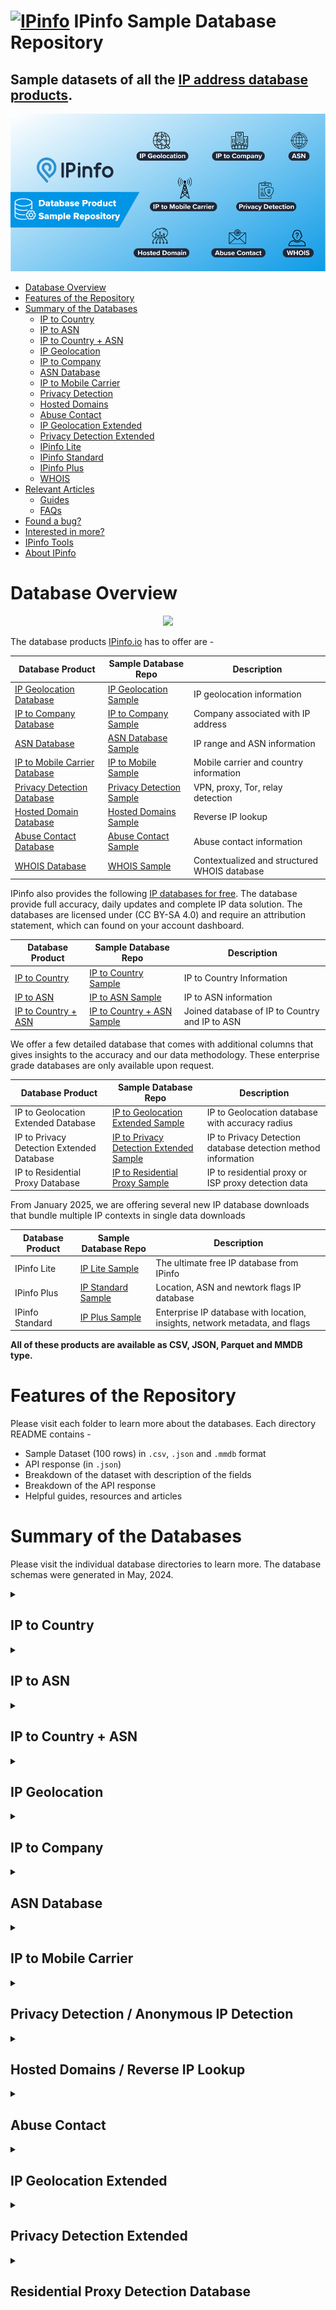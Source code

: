 # [<img src="https://ipinfo.io/static/ipinfo-small.svg" alt="IPinfo" width="24"/>](https://ipinfo.io/) IPinfo Sample Database Repository


## Sample datasets of all the [IP address database products](https://ipinfo.io/account/data-downloads).


<p align="center">
  <img src="./assets/header_grahics_main_readme.png">
</p>

- [Database Overview](#database-overview)
- [Features of the Repository](#features-of-the-repository)
- [Summary of the Databases](#summary-of-the-databases)
    - [IP to Country](#ip-to-country)
    - [IP to ASN](#ip-to-asn)
    - [IP to Country + ASN](#ip-to-country--asn)
    - [IP Geolocation](#ip-geolocation)
    - [IP to Company](#ip-to-company)
    - [ASN Database](#asn-database)
    - [IP to Mobile Carrier](#ip-to-mobile-carrier)
    - [Privacy Detection](#privacy-detection--anonymous-ip-detection)
    - [Hosted Domains](#hosted-domains--reverse-ip-lookup)
    - [Abuse Contact](#abuse-contact)
    - [IP Geolocation Extended](#ip-geolocation-extended)
    - [Privacy Detection Extended](#privacy-detection-extended)
    - [IPinfo Lite](#ipinfo-lite-database)
    - [IPinfo Standard](#ipinfo-standard-database)
    - [IPinfo Plus](#ipinfo-plus-database)
    - [WHOIS](#whois)
- [Relevant Articles](#relevant-articles)
  - [Guides](#guides)
  - [FAQs](#faqs)
- [Found a bug?](#found-a-bug)
- [Interested in more?](#interested-in-more)
- [IPinfo Tools](#ipinfo-tools)
- [About IPinfo](#about-ipinfo)

# Database Overview

<p align="center">
  <img src="./assets/product_demo_main_readme.gif">
</p>

The database products [IPinfo.io](https://ipinfo.io) has to offer are -

| Database Product                                                               | Sample Database Repo                               | Description                                  |
| ------------------------------------------------------------------------------ | -------------------------------------------------- | -------------------------------------------- |
| [IP Geolocation Database](https://ipinfo.io/products/ip-geolocation-database)  | [IP Geolocation Sample](/IP%20Geolocation)         | IP geolocation information                   |
| [IP to Company Database](https://ipinfo.io/products/ip-company-database)       | [IP to Company Sample](/IP%20to%20Company)         | Company associated with IP address           |
| [ASN Database](https://ipinfo.io/products/asn-database)                        | [ASN Database Sample](/ASN%20Database)             | IP range and ASN information                 |
| [IP to Mobile Carrier Database](https://ipinfo.io/products/mobile-ip-database) | [IP to Mobile Sample](/IP%20to%20Mobile%20Carrier) | Mobile carrier and country information       |
| [Privacy Detection Database](https://ipinfo.io/products/anonymous-ip-database) | [Privacy Detection Sample](/Privacy%20Detection)   | VPN, proxy, Tor, relay detection             |
| [Hosted Domain Database](https://ipinfo.io/products/hosted-domains-database)   | [Hosted Domains Sample](/Hosted%20Domains)         | Reverse IP lookup                            |
| [Abuse Contact Database](https://ipinfo.io/products/ip-abuse-contact-database) | [Abuse Contact Sample](/Abuse%20Contact)           | Abuse contact information                    |
| [WHOIS Database](https://ipinfo.io/products/ip-whois-data-download)            | [WHOIS Sample](/WHOIS)                             | Contextualized and structured WHOIS database |


IPinfo also provides the following [IP databases for free](https://ipinfo.io/products/free-ip-database). The database provide full accuracy, daily updates and complete IP data solution. The databases are licensed under (CC BY-SA 4.0) and require an attribution statement, which can found on your account dashboard.

| Database Product                                                   | Sample Database Repo                                   | Description                                    |
| ------------------------------------------------------------------ | ------------------------------------------------------ | ---------------------------------------------- |
| [IP to Country](https://ipinfo.io/products/free-ip-database)       | [IP to Country Sample](/IP%20to%20Country)             | IP to Country Information                      |
| [IP to ASN](https://ipinfo.io/products/free-ip-database)           | [IP to ASN Sample](/IP%20to%20ASN)                     | IP to ASN information                          |
| [IP to Country + ASN](https://ipinfo.io/products/free-ip-database) | [IP to Country + ASN Sample](/IP%20to%20Country%20ASN) | Joined database of IP to Country and IP to ASN |


We offer a few detailed database that comes with additional columns that gives insights to the accuracy and our data methodology. These enterprise grade databases are only available upon request.

| Database Product                          | Sample Database Repo                                                       | Description                                                   |
| ----------------------------------------- | -------------------------------------------------------------------------- | ------------------------------------------------------------- |
| IP to Geolocation Extended Database       | [IP to Geolocation Extended Sample](/IP%20Geolocation%20Extended)          | IP to Geolocation database with accuracy radius               |
| IP to Privacy Detection Extended Database | [IP to Privacy Detection Extended Sample](/Privacy%20Detection%20Extended) | IP to Privacy Detection database detection method information |
| IP to Residential Proxy Database          | [IP to Residential Proxy Sample](/IP%20Residential%20Proxy)                | IP to residential proxy or ISP proxy detection data           |

From January 2025, we are offering several new IP database downloads that bundle multiple IP contexts in single data downloads

| Database Product | Sample Database Repo                     | Description                                                                 |
| ---------------- | ---------------------------------------- | --------------------------------------------------------------------------- |
| IPinfo Lite      | [IP Lite Sample](/IPinfo%20Lite)         | The ultimate free IP database from IPinfo                                   |
| IPinfo Plus      | [IP Standard Sample](/IPinfo%20Standard) | Location, ASN and newtork flags IP database                                 |
| IPinfo Standard  | [IP Plus Sample](/IPinfo%20Plus)         | Enterprise IP database with location, insights, network metadata, and flags |



**All of these products are available as CSV, JSON, Parquet and MMDB type.**

# Features of the Repository

Please visit each folder to learn more about the databases. Each directory README contains -

- Sample Dataset (100 rows) in `.csv`, `.json` and `.mmdb` format
- API response (in `.json`)
- Breakdown of the dataset with description of the fields
- Breakdown of the API response
- Helpful guides, resources and articles


# Summary of the Databases

Please visit the individual database directories to learn more. The database schemas were generated in May, 2024.

<details id=1>
<summary><h2>IP to Country</h2></summary>

**Get the country and continent information from IP addresses.**

You can find the schema, database sample, API response sample, and other information in the **[IP to Country folder](/IP%20to%20Country)**. The database includes the following fields:

| Field Name       | Example         | Description                                |
| ---------------- | --------------- | ------------------------------------------ |
| `start_ip`       | 217.220.0.0     | Starting IP address of an IP address range |
| `end_ip`         | 217.223.255.255 | Ending IP address of an IP address range   |
| `country`        | IT              | ISO 3166 country code of the IP addresses  |
| `country_name`   | Italy           | Name of the country                        |
| `continent`      | EU              | Continent code of the country              |
| `continent_name` | Europe          | Name of the continent                      |


</details>

<details id=2>
<summary><h2>IP to ASN</h2></summary>

**Get ASN information (limited) from an IP address range.**

You can find the schema, database sample, API response sample, and other information in the **[IP to ASN folder](/IP%20to%20ASN)**. The database includes the following fields:

| Field Name | Example       | Description                                       |
| ---------- | ------------- | ------------------------------------------------- |
| `start_ip` | 62.235.50.0   | Starting IP address of an IP address range        |
| `end_ip`   | 62.235.50.255 | Ending IP address of an IP address range          |
| `asn`      | AS29005       | Autonomous System Number                          |
| `name`     | Proximus NV   | Name of the AS (Autonomous System) organization   |
| `domain`   | proximus.com  | Official domain or website of the AS organization |


</details>


<details id=3>
<summary><h2>IP to Country + ASN</h2></summary>

**Joined database of IP to Country and IP to ASN database.**

You can find the schema, database sample, API response sample, and other information in the **[IP to Country ASN folder](/IP%20to%20Country%20ASN)**. The database includes the following fields:

| Field Name       | Example        | Description                                       |
| ---------------- | -------------- | ------------------------------------------------- |
| `start_ip`       | 194.87.139.0   | Starting IP address of an IP address range        |
| `end_ip`         | 194.87.139.255 | Ending IP address of an IP address range          |
| `country`        | NL             | ISO 3166 country code of the IP addresses         |
| `country_name`   | Netherlands    | Name of the country                               |
| `continent`      | EU             | Continent code of the country                     |
| `continent_name` | Europe         | Name of the continent                             |
| `asn`            | AS1239         | Autonomous System Number                          |
| `as_name`        | Sprint         | Name of the AS (Autonomous System) organization   |
| `as_domain`      | sprint.net     | Official domain or website of the AS organization |


</details>

<details id=4>
<summary><h2>IP Geolocation</h2></summary>

**Get geolocation information from IP addresses.**

You can find the schema, database sample, API response sample, and other information in the **[IP Geolocation folder](/IP%20Geolocation)**. The database includes the following fields:

| Field Name         | Example            | Description                                    |
| ------------------ | ------------------ | ---------------------------------------------- |
| **network**        | `71.50.174.48/28`  | CIDR or single Address of the IP address block |
| **city**           | `Spring Lake`      | City of the IP address                         |
| **region**         | `North Carolina`   | Region/State of the IP address                 |
| **region_code**    | `NC`               | Region code in two-letter format in ISO 3166   |
| **country**        | `United States`    | Name of the country of the IP address          |
| **country_code**   | `US`               | ISO 3166 country code of the IP address        |
| **continent**      | `North America`    | Name of the continent                          |
| **continent_code** | `NA`               | Continent name code in two-letter format       |
| **latitude**       | `35.16794`         | Latitude value of the IP address               |
| **longitude**      | `-78.97281`        | Longitude value of the IP address              |
| **timezone**       | `America/New_York` | Local timezone of the IP address location      |
| **postal_code**    | `28390`            | Postal code or zip code of the IP address      |


### 🔗 [IP Geolocation Database Product Page](https://ipinfo.io/products/ip-geolocation-database)

</details>

<details id=5>
<summary><h2>IP to Company</h2></summary>

**Get organization data and identify the company behind the IP address and network traffic.**

You can find the schema, database sample, API response sample, and other information in the **[IP to Company folder](/IP%20to%20Company)**. This database is can be used to identify large scale organization or companies behind IP address ranges. The database includes the following fields:

| Field Name  | Example                 | Description                                                |
| ----------- | ----------------------- | ---------------------------------------------------------- |
| `start_ip`  | 107.136.106.168         | Starting IP address of an IP address range                 |
| `end_ip`    | 107.136.106.175         | Ending IP address of an IP address range                   |
| `join_key`  | 107.136.0.0             | Special variable to facilitate database `join` operation   |
| `name`      | ZSPEC FLOW-180709174314 | Name of the organization                                   |
| `domain`    | zspec.com               | Domain of the organization                                 |
| `type`      | business                | Type of business. e.g. Business, ISP, Hosting or Education |
| `asn`       | AS7018                  | ASN of the IP range                                        |
| `as_name`   | AT&T Services, Inc.     | Name of the ASN                                            |
| `as_domain` | att.com                 | Domain name of the ASN                                     |
| `as_type`   | isp                     | ASN Type: ISP, Hosting, Business or Education              |
| `country`   | US                      | ISO 3166 country code                                      |



### 🔗 [IP to Company Database Product Page](https://ipinfo.io/products/ip-company-database)

</details>

<details id=6>
<summary><h2>ASN Database</h2></summary>


**Get ASN data from ASN or IP Address information.**

You can find the schema, database sample, API response sample, and other information in the **[ASN folder](/ASN%20Database)**. The Database contains the following fields:

| Field Name  | Example          | Description                                                               |
| ----------- | ---------------- | ------------------------------------------------------------------------- |
| **network** | `115.76.56.0/23` | CIDR or single IP address of the IP address block                         |
| **asn**     | `AS7552`         | Autonomous System Number (ASN)                                            |
| **domain**  | `viettel.com.vn` | Organization domain name of the ASN                                       |
| **name**    | `Viettel Group`  | Name of the ASN organization                                              |
| **type**    | `isp`            | ASN Type: ISP, Hosting, Education, Government or Business                 |
| **country** | `VN`             | ISO 3166 two letter country code of the ASN declared in the WHOIS records |


### 🔗 [ASN Database Product Page](https://ipinfo.io/products/asn-database)

</details>

<details id=7>
<summary><h2>IP to Mobile Carrier</h2></summary>

**Lookup Mobile Carrier data such as - MCC and MNC from IP addresses.** 

You can find the schema, database sample, API response sample, and other information in the **[IP to Mobile Carrier folder](/IP%20to%20Mobile%20Carrier)**. The database contains the following fields:

| Field Name | Example                                  | Description                                              |
| ---------- | ---------------------------------------- | -------------------------------------------------------- |
| `start_ip` | 5.208.203.0                              | Starting IP address of an IP address range               |
| `end_ip`   | 5.208.203.255                            | Ending IP address of an IP address range                 |
| `join_key` | 5.208.0.0                                | Special variable to facilitate database `join` operation |
| `name`     | Mobile Communication Company of Iran PLC | Name of the mobile carrier                               |
| `country`  | IR                                       | ISO 3166 country code                                    |
| `mcc`      | 432                                      | Mobile Country Code (MCC) of the carrier                 |
| `mnc`      | 11                                       | Mobile Network Code (MNC) of the carrier                 |



### 🔗 [IP to Mobile Carrier Database Product Page](https://ipinfo.io/products/mobile-ip-database)

</details>

<details id=8>
<summary><h2>Privacy Detection / Anonymous IP Detection</h2></summary>

**Demystify anonymous IP addresses. Identify privacy masking services such as VPN, Tor, proxies, relays and hosting from IP addresses.**

You can find the schema, database sample, API response sample, and other information in the **[Privacy Detection folder](/Privacy%20Detection)**. The database includes the following fields:

| Field Name  | Example             | Descrption                                                           |
| ----------- | ------------------- | -------------------------------------------------------------------- |
| **network** | `146.70.174.112/31` | CIDR or single IP address of the IP address block                    |
| **hosting** | `true`              | Indicates a hosting/cloud service/data center IP address             |
| **proxy**   | `false`             | Indicates a open web proxy IP address                                |
| **tor**     | `false`             | Indicates a TOR (The Onion Router) exit node IP address              |
| **relay**   | `false`             | Indicates Virtual Private Network (VPN) service exit node IP address |
| **vpn**     | `true`              | Indicates location preserving anonymous relay service                |
| **service** | `ProtonVPN`         | Name of the anonymous IP service provider                            |



### 🔗 [Privacy Detection Database Product Page](https://ipinfo.io/products/anonymous-ip-database)

</details>

<details id=9>
<summary><h2>Hosted Domains / Reverse IP Lookup</h2></summary>

**Hosted Domains database enables you to do reverse IP lookups.**

Through our Hosted Domains service, you can see the list of domains hosted on a single IP address. 

You can find the schema, database sample, API response sample, and other information in the **[Hosted Domains folder](/Hosted%20Domains)**. The database includes the following fields:

| Field Name | Example                                  | Description                                    |
| ---------- | ---------------------------------------- | ---------------------------------------------- |
| `ip`       | 135.125.236.225                          | IP address for reverse IP lookup               |
| `total`    | 3                                        | Number of domains registered to the IP Address |
| `domains`  | farmanaut.com,pharmanaut.be,farmanaut.be | Name of the domain(s) under the IP address     |


### 🔗 [Hosted Domains Database Product Page](https://ipinfo.io/products/hosted-domains-database)

</details>

<details id=10>
<summary><h2>Abuse Contact</h2></summary>

**Get the abuse contact information of every ISP on the internet.**

You can find the schema, database sample, API response sample, and other information in the **[Abuse Contact folder](/Abuse%20Contact)**. The database includes the following fields:

| Field Name | Example                                           | Description                                              |
| ---------- | ------------------------------------------------- | -------------------------------------------------------- |
| `start_ip` | 119.93.20.248                                     | Starting IP address of an IP address block               |
| `end_ip`   | 119.93.20.255                                     | Ending IP address of an IP address block                 |
| `join_key` | 119.93.0.0                                        | Special variable to facilitate database `join` operation |
| `name`     | Nilo Agir                                         | Name of the abuse contact                                |
| `email`    | abuse@pldt.net                                    | Organizational email of the abuse contact                |
| `address`  | Philippine Long Distance Telephone Company, 6/... | Organizational address of the abuse contact              |
| `country`  | PH                                                | ISO 3166 country code                                    |
| `phone`    | +632-584-1045                                     | Organizational phone number of the abuse contact         |


### 🔗 [Abuse Contact Database Product Page](https://ipinfo.io/products/ip-abuse-contact-database)

</details>

<details id=11>
<summary><h2>IP Geolocation Extended</h2></summary>

**IP to Geolocation database with confidence metric or accuracy radius for each entry**

You can find the schema, database sample, API response sample, and other information in the **[IP Geolocation Extended folder](/IP%20Geolocation%20Extended)**. The database includes the following fields:

| Field Name    | Example             | Description                                                  |
| ------------- | ------------------- | ------------------------------------------------------------ |
| `start_ip`    | 171.71.0.0          | Starting IP address of an IP address range                   |
| `end_ip`      | 171.71.127.255      | Ending IP address of an IP address range                     |
| `join_key`    | 171.71.0.0          | Special variable to facilitate database `join` operation     |
| `city`        | San Jose            | City of the location                                         |
| `region`      | California          | Region of the location                                       |
| `country`     | US                  | ISO 3166 country code of the location                        |
| `latitude`    | 37.4087             | Latitude value of the location                               |
| `longitude`   | -121.9406           | Longitude value of the location                              |
| `postal_code` | 95134               | Postal code of the location                                  |
| `timezone`    | America/Los_Angeles | Local time zone                                              |
| `geoname_id`  | 5392171             | `Geonames_id` from [geonames.org](https://www.geonames.org/) |
| `radius`      | 5                   | Accuracy radius in terms of kilometers                       |



</details>


<details id=12>
<summary><h2>Privacy Detection Extended</h2></summary>

**Get detection method for each private IP address**

You can find the schema, database sample, API response sample, and other information in the **[Privacy Detection Extended folder](/Privacy%20Detection%20Extended)**. The database includes the following fields:

 | Field Name          | Example         | Data Type                                                                                                                                                                                                                                                                                                                             | Descrption |
 | ------------------- | --------------- | ------------------------------------------------------------------------------------------------------------------------------------------------------------------------------------------------------------------------------------------------------------------------------------------------------------------------------------- | ---------- |
 | **network**         | `45.129.35.234` | CIDR/IP Range or single IP address block                                                                                                                                                                                                                                                                                              |
 | **hosting**         | `true`          | Indicates a hosting/cloud service/data center IP address                                                                                                                                                                                                                                                                              |
 | **proxy**           | `false`         | Indicates a open web proxy IP address                                                                                                                                                                                                                                                                                                 |
 | **relay**           | `false`         | Indicates location preserving anonymous relay service                                                                                                                                                                                                                                                                                 |
 | **tor**             | `false`         | Indicates a TOR (The Onion Router) exit node IP address                                                                                                                                                                                                                                                                               |
 | **vpn**             | `true`          | Indicates Virtual Private Network (VPN) service exit node IP address                                                                                                                                                                                                                                                                  |
 | **service**         | `NordVPN`       | Name of the privacy service provider includes VPN, Proxy and Relay service providers names                                                                                                                                                                                                                                            |
 | **first_seen**      | `2024-10-31`    | Date when the activity on an anonymous IP address was first observed: Date in YYYY-MM-DD format, ISO-8601. Within the 3-month lookback period.                                                                                                                                                                                        |
 | **last_seen**       | `2025-01-03`    | Date when the activity on an anonymous IP address was last/recently observed: Date in YYYY-MM-DD format, ISO-8601.                                                                                                                                                                                                                    |
 | **confidence**      | `3`             | The level (from 1 to 3) of confidence attributed to the best source associated with this range                                                                                                                                                                                                                                        |
 | **coverage**        | `1.0`           | For inferred ranges (see `inferred` flag), represents the proportion of the range (in IP count) that we saw direct evidence of VPN activity on; the remaining percentage of the range (1 - coverage) is composed of IPs we did not directly observe. For IPs/ranges we've fully directly observed VPN evidence on, this value is 1.0. |
 | **census**          | `false`         | Ranges where we've observed VPN software/ports on; we run scans on ports and protocols commonly associated with VPN software. Ranges with the census flag are those where these scans obtained positive results                                                                                                                       |
 | **census_ports**    | ``              | The ports we've gotten positive results for when running our VPN detection census                                                                                                                                                                                                                                                     |
 | **device_activity** | `false`         | Ranges on which we've observed device activity compatible with VPN usage (outside of known infrastructure area; simultaneous use around a large area; pingable and/or associated with hosting providers)                                                                                                                              |
 | **inferred**        | `false`         | Whether the range associated with the record is the result of direct observation or inference based on neighboring IPs                                                                                                                                                                                                                |
 | **vpn_config**      | `true`          | Ranges where we confirmed VPN activity by directly running VPN software from almost 200 different providers and collecting exit IPs                                                                                                                                                                                                   |
 | **whois**           | `false`         | Ranges where we've observed VPN software/ports on AND have a WHOIS association with either VPNs in general or specific VPN providers. e.g. if our ipsec scan returned a positive result for an IP and its WHOIS record indicates that it is owned by a VPN provider, this flag will be true.                                          |

</details>

<details id=13>
<summary><h2>Residential Proxy Detection Database</h2></summary>

**Identify residential proxy IPs, including mobile network proxies, from more than 100 services**

You can find the schema, database sample, and other information in the **[Residential Proxy Detection folder](/IP%20Residential%20Proxy)**. The database includes the following fields:

| Fields              | Example          | Description                                                                                                                                                      |
| ------------------- | ---------------- | ---------------------------------------------------------------------------------------------------------------------------------------------------------------- |
| `ip`                | 38.222.31.85     | IP address associated with a residential proxy.                                                                                                                  |
| `service`           | lightningproxies | Name of the residential proxy service. Carrier/mobile services are suffixed with `_mobile` (e.g., soax_mobile).                                                  |
| `last_seen`         | 2024-09-07       | Last recorded active date of a residential proxy IP in ISO 8601 format (YYYY-MM-DD), with the timezone set to UTC.                                               |
| `percent_days_seen` | 2                | Integer representing the percentage of days an IP was active over the past 90 days, indicating its activity level and frequency within a residential proxy pool. |


<details id=14>
<summary><h2>IPinfo Lite Database</h2></summary>

**IPinfo's free IP database provides location (country + continent) and ASN information in a single database.**

You can find the schema, database sample, and other information in the **[IPinfo Lite folder](/IPinfo%20Lite)**. The database includes the following fields:

| Field Name         | Example                 | Descrption                                                             |
| ------------------ | ----------------------- | ---------------------------------------------------------------------- |
| **network**        | `154.24.39.204/30`      | CIDR/IP range or single IP address                                     |
| **country**        | `Canada`                | Country name                                                           |
| **country_code**   | `CA`                    | Two-letter ISO 3166 country code of the IP addresses                   |
| **continent**      | `North America`         | Continent name of the IP location                                      |
| **continent_code** | `NA`                    | Two-letter continent code of the IP location                           |
| **asn**            | `AS174`                 | Autonomous System Number, an organization that owns the IP range block |
| **as_name**        | `Cogent Communications` | Name of the AS (Autonomous System Number) organization                 |
| **as_domain**      | `cogentco.com`          | Official domain or website of the ASN organization                     |


<details id=15>
<summary><h2>IPinfo Standard Database</h2></summary>

**IPinfo's Standard is a robust IP database that combines our location, ASN, and network flags data into a single database**

You can find the schema, database sample, and other information in the **[IPinfo Standard folder](/IPinfo%20Standard)**. The database includes the following fields:

| Field Name     | Example                       | Descrption                                                                  |
| -------------- | ----------------------------- | --------------------------------------------------------------------------- |
| network        | 66.202.64.131                 | CIDR/IP range or single IP address                                          |
| city           | Chicago                       | City of the IP address                                                      |
| region         | Illinois                      | Region/State of the IP address                                              |
| region_code    | IL                            | Region code in two-letter format in ISO 3166                                |
| country        | United States                 | Name of the country of the IP address                                       |
| country_code   | US                            | ISO 3166 country code of the IP address                                     |
| continent      | North America                 | Name of the continent                                                       |
| continent_code | NA                            | Continent name code in two-letter format                                    |
| latitude       | 41.85003                      | Latitude value of the IP address                                            |
| longitude      | -87.65005                     | Longitude value of the IP address                                           |
| timezone       | America/Chicago               | Local timezone of the IP address location                                   |
| postal_code    | 60666                         | Postal code or zip code of the IP address                                   |
| asn            | AS7029                        | Autonomous System Number (ASN)                                              |
| as_name        | Windstream Communications LLC | Organization domain name of the ASN                                         |
| as_domain      | windstream.com                | Name of the ASN organization                                                |
| as_type        | isp                           | ASN Type: ISP, Hosting, Education, Government or Business                   |
| is_anon        | false                         | Indicates whether the IP address is anonymous.                              |
| is_anycast     | false                         | dicates whether the IP address is an internet service hosting IP address    |
| is_hosting     | false                         | Indicates whether the IP address is an hosting/cloud/data center IP address |
| is_mobile      | false                         | Indicates whether the IP address belongs to a mobile network                |
| is_satellite   | false                         | Indicates whether the IP address is part of a satellite internet connection |



<details id=16>
<summary><h2>Residential Proxy Detection Database</h2></summary>

**IPinfo's Plus is an enterprise-grade IP database that includes location, insights, confidence, ASN, privacy, carrier, and network flags all in one.**

You can find the schema, database sample, and other information in the **[IPinfo Plus folder](/IPinfo%20Plus)**. The database includes the following fields:

| Field Name         | Example                        | Descrption                                                                                                 |
| ------------------ | ------------------------------ | ---------------------------------------------------------------------------------------------------------- |
| network            | 86.179.219.192/29              | CIDR/IP range or single IP address                                                                         |
| city               | Weymouth                       | City of the IP address                                                                                     |
| region             | England                        | Region/State of the IP address                                                                             |
| region_code        | ENG                            | Region code in two-letter format in ISO 3166                                                               |
| country            | United Kingdom                 | Name of the country of the IP address                                                                      |
| country_code       | GB                             | ISO 3166 country code of the IP address                                                                    |
| continent          | Europe                         | Name of the continent                                                                                      |
| continent_code     | EU                             | Continent name code in two-letter format                                                                   |
| latitude           | 50.61448                       | Latitude value of the IP address                                                                           |
| longitude          | -2.45991                       | Longitude value of the IP address                                                                          |
| timezone           | Europe/London                  | Local timezone of the IP address location                                                                  |
| postal_code        | DT3                            | Postal code or zip code of the IP address                                                                  |
| dma_code           | 13w                            | Direct Marketing Area (DMA) is a unique regional identifier for marketing.                                 |
| geoname_id         | 2634202                        | geonames.org's unique numercial identifier for geographic locations.                                       |
| radius             | 20                             | Location accuracy radius in terms of kilometers                                                            |
| city_confidence    | high                           | Indicates the accuracy of city-level geolocation data.                                                     |
| region_confidence  | high                           | Indicates the accuracy of region or state level geolocation data.                                          |
| country_confidence | high                           | Indicates the accuracy of country level geolocation data.                                                  |
| asn                | AS2856                         | Autonomous System Number (ASN)                                                                             |
| as_name            | British Telecommunications PLC | Organization domain name of the ASN                                                                        |
| as_domain          | bt.com                         | Name of the ASN organization                                                                               |
| as_type            | isp                            | ASN Type: ISP, Hosting, Education, Government or Business                                                  |
| carrier_name       |                                | Name of the mobile carrier organization                                                                    |
| mcc                |                                | Mobile Country Code (MCC) of the carrier                                                                   |
| mnc                |                                | Mobile Network Code (MNC) of the carrier                                                                   |
| as_changed         | 2025-01-10                     | Date when the IP address's ASN last changed: Date in YYYY-MM-DD format, ISO-8601                           |
| geo_changed        | 2024-11-10                     | Date when the IP address's location last changed: Date in YYYY-MM-DD format, ISO-8601                      |
| as_stability       | 1.0                            | The stability/change of ASN data for the IP address within a recent period of time. 1.0 means very stable. |
| geo_stability      | 1.0                            | The stability/change of locaion for the IP address within a recent period of time. 1.0 means very stable.  |
| is_anon            | false                          | Indicates whether the IP address is anonymous.                                                             |
| is_anycast         | false                          | dicates whether the IP address is an internet service hosting IP address                                   |
| is_hosting         | false                          | Indicates whether the IP address is an hosting/cloud/data center IP address                                |
| is_mobile          | false                          | Indicates whether the IP address belongs to a mobile network                                               |
| is_satellite       | false                          | Indicates whether the IP address is part of a satellite internet connection                                |
| is_proxy           | false                          | Indicates a open web proxy IP address                                                                      |
| is_relay           | false                          | Indicates location preserving anonymous relay service like iCloud private relay.                           |
| is_tor             | false                          | Indicates a TOR (The Onion Router) exit node IP address                                                    |
| is_vpn             | false                          | Indicates Virtual Private Network (VPN) service exit node IP address                                       |
| privacy_name       |                                | The name of the privacy service provider includes VPN, Proxy, or Relay service provider name               |
| cdn_name           |                                | Name of the CDN provider, if it is CDN IP address                                                          |

</details>

<details id=17>
<summary><h2>WHOIS</h2></summary>


**IPinfo WHOIS database is a contextual, robust and consistent database of various types of WHOIS data.**

You can find the schema, database sample, API response sample, and other information in the **[WHOIS folder](/WHOIS)**. The WHOIS database and their respective fields are listed below:

### R WHOIS

| Field Name  | Example                             | Description                         |
| ----------- | ----------------------------------- | ----------------------------------- |
| `range`     | 50.28.18.195                        | IP Address range/netblock           |
| `id`        | NETBLK-GRADOCEROPUB.50.28.18.195/32 | Raw netblock identifier from WHOIS  |
| `name`      | Grado Cero Publicidad S.A. de C.V.  | Name of netblock                    |
| `descr`     | GRADOCEROPUB-50.28.18.195           | Description                         |
| `host`      | rwhois.liquidweb.com:4321           | Host information                    |
| `country`   | MX                                  | ISO 3166 country code               |
| `email`     | webmaster@gradocero.com             | Contact email information           |
| `abuse`     | abuse@sourcedns.com                 | Abuse email information             |
| `domain`    | gradocero.com                       | Domain associated with the netblock |
| `country.1` | MX                                  | Secondary country information       |
| `city`      | Naucalpan de Juarez                 | City information                    |
| `street`    | Calle Andes #46                     | Street information                  |
| `postal`    | 53125                               | Postal Code information             |
| `updated`   | 2021-01-26 00:00:00                 | Update date in the WHOIS registry   |
| `imported`  | 2021-01-27 04:44:47.206483          | Imported date in the WHOIS registry |



### RIR WHOIS

| Field Name     | Example                                    | Description                                                                                                          |
| -------------- | ------------------------------------------ | -------------------------------------------------------------------------------------------------------------------- |
| `range`        | 45.142.160.224-45.142.161.255              | IP Address range/netblock                                                                                            |
| `id`           | PL-DOMYNET-NETWORK                         | Raw netblock identifier from WHOIS                                                                                   |
| `name`         | DomyNet Sp. z o.o.                         | Name of netblock                                                                                                     |
| `country`      | PL                                         | ISO 3166 country code                                                                                                |
| `status`       | ASSIGNED PA                                | Range assignment type ([RIPE’s documentation](https://www.ripe.net/publications/docs/ripe-733))                      |
| `tech`         | PK9274-RIPE                                | ID for technical contact of WHOIS record                                                                             |
| `maintainer`   | MNT-PL-DOMYNET-1                           | ID for contact authorized to update WHOIS record for netblock                                                        |
| `admin`        | PK9274-RIPE                                | ID for administrative contact of netblock                                                                            |
| `source`       | ripe                                       | RIR associated with record (RIPE, ARIN, etc.)                                                                        |
| `whois_domain` | domynet.pl                                 | Domain name (from WHOIS entry)                                                                                       |
| `updated`      | 2020-01-09                                 | Last updated date (taken from WHOIS entry)                                                                           |
| `org`          | ORG-DSZO39-RIPE                            | ID or name of organization responsible for netblock                                                                  |
| `rdns_domain`  | domynet.pl                                 | Domain associated with IP range (only available if a majority of IPs within range share a common reverse DNS domain) |
| `domain`       | domynet.pl                                 | Domain associated with netblock (based on our data sets)                                                             |
| `geoloc`       | 52.2260524 20.9941955                      | Latitude/longitude coordinates indicating where users of network are located                                         |
| `org_address`  | ul. Lindleya 16/301 02-013 Warszawa POLAND | Address of the associated organization                                                                               |
| `asn`          | AS208348                                   | Autonomous system number for organization that routes traffic for IP (based on BGP routing data)                     |
| `as_name`      | DomyNet Sp. z o.o.                         | Name of AS (based on our data sets and data processing)                                                              |
| `as_domain`    | domynet.pl                                 | Domain of AS (based on our data sets and data processing)                                                            |
| `as_type`      | isp                                        | ISP, business, or hosting (based on around 20 different features and our custom training set)                        |



<details id=18>
<summary><h3>Other WHOIS Databases</h3></summary>

Other kinds of WHOIS Database IPinfo offers:

| WHOIS ASN | WHOIS MNT | WHOIS NET | WHOIS ORG  | WHOIS POC   |
| --------- | --------- | --------- | ---------- | ----------- |
| id        | id        | range     | id         | id          |
| name      | name      | id        | name       | name        |
| country   | admin_id  | name      | address    | mobilephone |
| org_id    | tech_id   | country   | street     | officephone |
| created   | org_id    | domain    | city       | fax         |
| updated   | created   | org_id    | state      | addres      |
| source    | updated   | status    | postalcode | country     |
| raw       | source    | tech_id   | country    | email       |
|           | raw       | mnt_id    | admin_id   | abuse_email |
|           |           | admin_id  | tech_id    | created     |
|           |           | created   | abuse_id   | updated     |
|           |           | updated   | mnt_id     | source      |
|           |           | source    | email      | raw         |
|           |           | raw       | domain     |             |
|           |           |           | created    |             |
|           |           |           | updated    |             |
|           |           |           | source     |             |
|           |           |           | raw        |             |


</details>

### 🔗 [WHOIS Database Product Page](https://ipinfo.io/products/ip-whois-data-download)

</details>

# Relevant Articles

## Guides

We highly recommend exploring the [IPinfo community](https://community.ipinfo.io/) for posts and detailed instructions on using our database. Feel free to participate in the community if you have any questions.

- [Database downloads articles in the community](https://community.ipinfo.io/c/docs/database-downloads/10)
- [Lookup IP geolocation and ASN with ClickHouse and IPinfo’s free database](https://community.ipinfo.io/t/lookup-ip-geolocation-and-asn-with-clickhouse-and-ipinfos-free-database/149)
- [https://community.ipinfo.io/t/using-ipinfo-s-data-downloads-in-postgresql/1000](https://community.ipinfo.io/t/using-ipinfo-s-data-downloads-in-postgresql/1000)
- [Querying IPinfo IP databases inside BigQuery](https://community.ipinfo.io/t/querying-ipinfo-ip-databases-inside-bigquery/4579)
- [Using IPinfo’s MMDB data downloads with Golang](https://community.ipinfo.io/t/using-ipinfos-mmdb-data-downloads-with-golang/4415)
- [How to choose the best file format for your IPinfo database?](https://ipinfo.io/blog/ipinfo-database-formats/)
- [How to get IP data and IP location in C# with IPinfo](https://ipinfo.io/blog/ip-geolocation-c-sharp/)
- [Our downloadable IP WHOIS data sets are live!](https://ipinfo.io/blog/our-downloadable-ip-whois-data-sets-are-live)
- [Data downloads vs API, or both?](https://ipinfo.io/blog/data-downloads-vs-api-or-both/)
- [Ingesting IPinfo geolocation data with PostgreSQL 13](https://ipinfo.io/blog/ingesting-ipinfo-geolocation-data-with-postgresql-13/)
- [Introducing a Simpler Way to get IP Address Data in Snowflake](https://ipinfo.io/blog/ip-address-data-in-snowflake/)
- [IP data enrichment with IPinfo: 4 ways to add insights to your traffic/server logs](https://ipinfo.io/blog/ip-data-enrichment-in-4-ways/)
- [Meet IPinfo’s Free IP Data Downloads](https://ipinfo.io/blog/meet-free-ip-address-database/)

## FAQs

The list of FAQs (Frequently Asked Questions) can be found [here](https://ipinfo.io/faq/category/137-data-downloads) or in the [IPinfo Community](https://community.ipinfo.io/).

# Found a bug?

If you found an issue or would like to submit an improvement to this project, please submit an issue using the issues tab above. If you would like to submit a PR with a fix, reference the issue you created!

# Interested in more?

Currently, we are limiting the sample datasets to only **100 rows**. If you would like to request a larger sample or would like to get a quote on the database products, **[feel free to reach to us](https://ipinfo.io/products/ip-database-download#request_form)**.

Follow us on [Twitter](https://twitter.com/ipinfo) and [LinkedIn](https://www.linkedin.com/company/ipinfo/) to learn more about IP Address data and it’s fascinating potential.

---

# IPinfo Tools

There are official IPinfo client libraries available for many languages including PHP, Python, Go, Java, Ruby, and many popular frameworks such as Django, Rails and Laravel. There are also many third party libraries and integrations available for our API.

We also have an excellent CLI tool (**1700 Stars on Github**) and mapping tool.

See [https://ipinfo.io/developers/libraries](https://ipinfo.io/developers/libraries) for more details.

# About IPinfo

Founded in 2013, IPinfo prides itself on being the most reliable, accurate, and in-depth source of IP address data available anywhere. We process terabytes of data to produce our custom IP geolocation, company, carrier, VPN detection, hosted domains, and IP type data sets. Our API handles over 40 billion requests a month for 100,000 businesses and developers.

[![image](https://avatars3.githubusercontent.com/u/15721521?s=128&u=7bb7dde5c4991335fb234e68a30971944abc6bf3&v=4)](https://ipinfo.io/)
